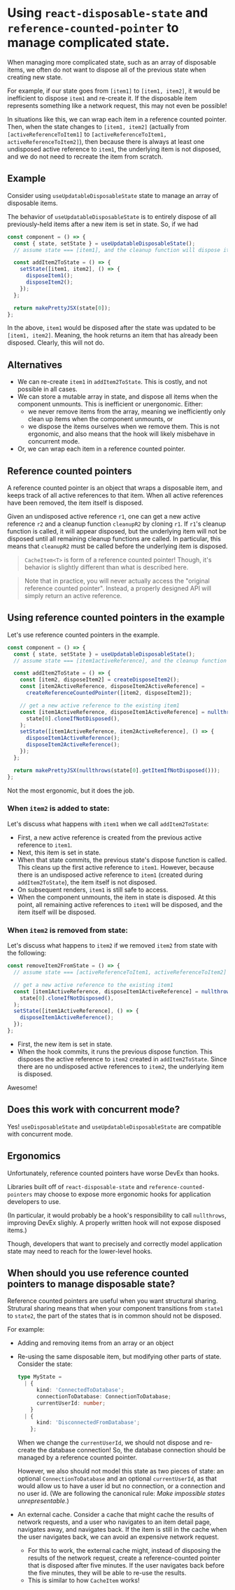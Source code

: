 # Using `react-disposable-state` and `reference-counted-pointer` to manage complicated state.

When managing more complicated state, such as an array of disposable items, we often do not want to dispose all of the previous state when creating new state.

For example, if our state goes from `[item1]` to `[item1, item2]`, it would be inefficient to dispose `item1` and re-create it. If the disposable item represents something like a network request, this may not even be possible!

In situations like this, we can wrap each item in a reference counted pointer. Then, when the state changes to `[item1, item2]` (actually from `[activeReferenceToItem1]` to `[activeReferenceToItem1, activeReferenceToItem2]`), then because there is always at least one undisposed active reference to `item1`, the underlying item is not disposed, and we do not need to recreate the item from scratch.

## Example

Consider using `useUpdatableDisposableState` state to manage an array of disposable items.

The behavior of `useUpdatableDisposableState` is to entirely dispose of all previously-held items after a new item is set in state. So, if we had

```js
const component = () => {
  const { state, setState } = useUpdatableDisposableState();
  // assume state === [item1], and the cleanup function will dispose item1

  const addItem2ToState = () => {
    setState([item1, item2], () => {
      disposeItem1();
      disposeItem2();
    });
  };

  return makePrettyJSX(state[0]);
};
```

In the above, `item1` would be disposed after the state was updated to be `[item1, item2]`. Meaning, the hook returns an item that has already been disposed. Clearly, this will not do.

## Alternatives

- We can re-create `item1` in `addItem2ToState`. This is costly, and not possible in all cases.
- We can store a mutable array in state, and dispose all items when the component unmounts. This is inefficient or unergonomic. Either:
  - we never remove items from the array, meaning we inefficiently only clean up items when the component unmounts, or
  - we dispose the items ourselves when we remove them. This is not ergonomic, and also means that the hook will likely misbehave in concurrent mode.
- Or, we can wrap each item in a reference counted pointer.

## Reference counted pointers

A reference counted pointer is an object that wraps a disposable item, and keeps track of all active references to that item. When all active references have been removed, the item itself is disposed.

Given an undisposed active reference `r1`, one can get a new active reference `r2` and a cleanup function `cleanupR2` by cloning `r1`. If `r1`'s cleanup function is called, it will appear disposed, but the underlying item will not be disposed until all remaining cleanup functions are called. In particular, this means that `cleanupR2` must be called before the underlying item is disposed.

> `CacheItem<T>` is form of a reference counted pointer! Though, it's behavior is slightly different than what is described here.

> Note that in practice, you will never actually access the "original reference counted pointer". Instead, a properly designed API will simply return an active reference.

## Using reference counted pointers in the example

Let's use reference counted pointers in the example.

```js
const component = () => {
  const { state, setState } = useUpdatableDisposableState();
  // assume state === [item1activeReference], and the cleanup function will dispose that active reference

  const addItem2ToState = () => {
    const [item2, disposeItem2] = createDisposeItem2();
    const [item2ActiveReference, disposeItem2ActiveReference] =
      createReferenceCountedPointer([item2, disposeItem2]);

    // get a new active reference to the existing item1
    const [item1ActiveReference, disposeItem1ActiveReference] = nullthrows(
      state[0].cloneIfNotDisposed(),
    );
    setState([item1ActiveReference, item2ActiveReference], () => {
      disposeItem1ActiveReference();
      disposeItem2ActiveReference();
    });
  };

  return makePrettyJSX(nullthrows(state[0].getItemIfNotDisposed()));
};
```

Not the most ergonomic, but it does the job.

### When `item2` is added to state:

Let's discuss what happens with `item1` when we call `addItem2ToState`:

- First, a new active reference is created from the previous active reference to `item1`.
- Next, this item is set in state.
- When that state commits, the previous state's dispose function is called. This cleans up the first active reference to `item1`. However, because there is an undisposed active reference to `item1` (created during `addItem2ToState`), the item itself is not disposed.
- On subsequent renders, `item1` is still safe to access.
- When the component unmounts, the item in state is disposed. At this point, all remaining active references to `item1` will be disposed, and the item itself will be disposed.

### When `item2` is removed from state:

Let's discuss what happens to `item2` if we removed `item2` from state with the following:

```js
const removeItem2FromState = () => {
  // assume state === [activeReferenceToItem1, activeReferenceToItem2]

  // get a new active reference to the existing item1
  const [item1ActiveReference, disposeItem1ActiveReference] = nullthrows(
    state[0].cloneIfNotDisposed(),
  );
  setState([item1ActiveReference], () => {
    disposeItem1ActiveReference();
  });
};
```

- First, the new item is set in state.
- When the hook commits, it runs the previous dispose function. This disposes the active reference to `item2` created in `addItem2ToState`. Since there are no undisposed active references to `item2`, the underlying item is disposed.

Awesome!

## Does this work with concurrent mode?

Yes! `useDisposableState` and `useUpdatableDisposableState` are compatible with concurrent mode.

## Ergonomics

Unfortunately, reference counted pointers have worse DevEx than hooks.

Libraries built off of `react-disposable-state` and `reference-counted-pointers` may choose to expose more ergonomic hooks for application developers to use.

(In particular, it would probably be a hook's responsibility to call `nullthrows`, improving DevEx slighly. A properly written hook will not expose disposed items.)

Though, developers that want to precisely and correctly model application state may need to reach for the lower-level hooks.

## When should you use reference counted pointers to manage disposable state?

Reference counted pointers are useful when you want structural sharing. Strutural sharing means that when your component transitions from `state1` to `state2`, the part of the states that is in common should not be disposed.

For example:

- Adding and removing items from an array or an object
- Re-using the same disposable item, but modifying other parts of state. Consider the state:

  ```ts
  type MyState =
    | {
        kind: 'ConnectedToDatabase';
        connectionToDatabase: ConnectionToDatabase;
        currentUserId: number;
      }
    | {
        kind: 'DisconnectedFromDatabase';
      };
  ```

  When we change the `currentUserId`, we should not dispose and re-create the database connection! So, the database connection should be managed by a reference counted pointer.

  However, we also should not model this state as two pieces of state: an optional `ConnectionToDatabase` and an optional `currentUserId`, as that would allow us to have a user id but no connection, or a connection and no user id. (We are following the canonical rule: _Make impossible states unrepresentable_.)

- An external cache. Consider a cache that might cache the results of network requests, and a user who navigates to an item detail page, navigates away, and navigates back. If the item is still in the cache when the user navigates back, we can avoid an expensive network request.
  - For this to work, the external cache might, instead of disposing the results of the network request, create a reference-counted pointer that is disposed after five minutes. If the user navigates back before the five minutes, they will be able to re-use the results.
  - This is similar to how `CacheItem` works!
